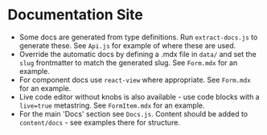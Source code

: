 # Documentation Site

* Some docs are generated from type definitions. Run `extract-docs.js` to generate these. See `Api.js` for example of where these are used.
* Override the automatic docs by defining a .mdx file in `data/` and set the `slug` frontmatter to match the generated slug. See `Form.mdx` for an example.
* For component docs use `react-view` where appropriate. See `Form.mdx` for an example.
* Live code editor without knobs is also available - use code blocks with a `live=true` metastring. See `FormItem.mdx` for an example.
* For the main 'Docs' section see `Docs.js`. Content should be added to `content/docs` - see examples there for structure.

